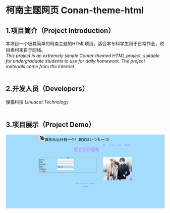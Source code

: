 # 柯南主题网页 Conan-theme-html

## 1.项目简介（Project Introduction）
本项目一个极其简单的柯南主题的HTML项目，适合本专科学生用于日常作业，项目素材来自于网络。
<br>
_This project is an extremely simple Conan-themed HTML project, suitable for undergraduate students to use for daily homework. The project materials come from the Internet._
<br>
<br>
## 2.开发人员（Developers）
狸猫科技 _Lihuacat Technology_
<br>
<br>
## 3.项目展示（Project Demo）
![image](/show.png)

